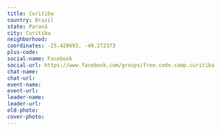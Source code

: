 ```yaml
---
title: Curitiba
country: Brazil
state: Paraná
city: Curitiba
neighborhood: 
coordinates: -25.428693, -49.272373
plus-code:
social-name: Facebook
social-url: https://www.facebook.com/groups/free.code.camp.curitiba
chat-name:
chat-url:
event-name:
event-url:
leader-name:
leader-url:
old-photo: 
cover-photo:
---
```

